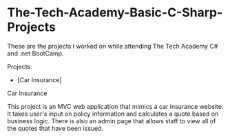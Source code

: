 # The-Tech-Academy-Basic-C-Sharp-Projects
These are the projects I worked on while attending The Tech Academy C# and .net BootCamp.

Projects:
- [Car Insurance]

Car Insurance

This project is an MVC web application that mimics a car insurance website. It takes user's input on policy information and calculates a quote based on business logic. There is also an admin page that allows staff to view all of the quotes that have been issued.
